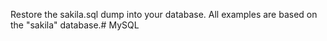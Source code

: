 Restore the sakila.sql dump into your database.
All examples are based on the "sakila" database.# MySQL 
